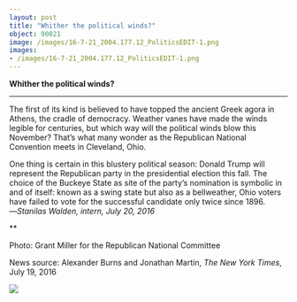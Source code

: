 ```yaml
---
layout: post
title: "Whither the political winds?"
object: 90021
image: /images/16-7-21_2004.177.12_PoliticsEDIT-1.png
images:
- /images/16-7-21_2004.177.12_PoliticsEDIT-1.png
---
```

**Whither the political winds?**

****

The first of its kind is believed to have topped the ancient Greek agora in Athens, the cradle of democracy. Weather vanes have made the winds legible for centuries, but which way will the political winds blow this November? That’s what many wonder as the Republican National Convention meets in Cleveland, Ohio. 

One thing is certain in this blustery political season: Donald Trump will represent the Republican party in the presidential election this fall. The choice of the Buckeye State as site of the party’s nomination is symbolic in and of itself: known as a swing state but also as a bellweather, Ohio voters have failed to vote for the successful candidate only twice since 1896.
          —*Stanilas Walden, intern, July 20, 2016*

**

Photo: Grant Miller for the Republican National Committee

News source: Alexander Burns and Jonathan Martin, *The New York Times*, July 19, 2016



![]({{siteurl.base}}/images/16-7-21_2004.177.12_PoliticsEDIT-1.png)

